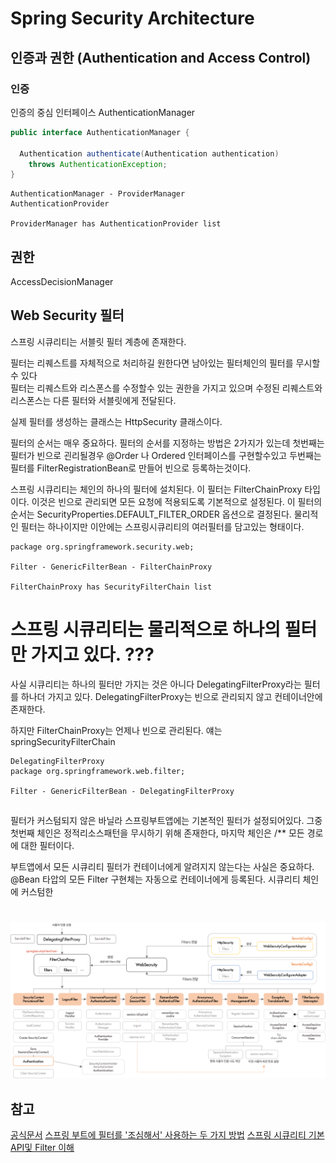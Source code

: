 # Spring Security Architecture

## 인증과 권한 (Authentication and Access Control)

### 인증
인증의 중심 인터페이스 AuthenticationManager
```java
public interface AuthenticationManager {

  Authentication authenticate(Authentication authentication)
    throws AuthenticationException;
}
```

```
AuthenticationManager - ProviderManager
AuthenticationProvider

ProviderManager has AuthenticationProvider list
```

## 권한 
AccessDecisionManager

## Web Security 필터 

스프링 시큐리티는 서블릿 필터 계층에 존재한다. 
  
필터는 리퀘스트를 자체적으로 처리하길 원한다면 남아있는 필터체인의 필터를 무시할수 있다  
필터는 리퀘스트와 리스폰스를 수정할수 있는 권한을 가지고 있으며 수정된 리퀘스트와 리스폰스는 다른 필터와 서블릿에게 전달된다.  

실제 필터를 생성하는 클래스는 HttpSecurity 클래스이다.

필터의 순서는 매우 중요하다.
필터의 순서를 지정하는 방법은 2가지가 있는데 
첫번째는 필터가 빈으로 괸리될경우 @Order 나 Ordered 인터페이스를 구현할수있고 
두번째는 필터를 FilterRegistrationBean로 만들어 빈으로 등록하는것이다.

스프링 시큐리티는 체인의 하나의 필터에 설치된다.
이 필터는 FilterChainProxy 타입이다.
이것은 빈으로 관리되면 모든 요청에 적용되도록 기본적으로 설정된다. 
이 필터의 순서는 SecurityProperties.DEFAULT_FILTER_ORDER 옵션으로 결정된다. 
물리적인 필터는 하나이지만 이안에는 스프링시큐리티의 여러필터를 담고있는 형태이다.

```
package org.springframework.security.web;

Filter - GenericFilterBean - FilterChainProxy

FilterChainProxy has SecurityFilterChain list
```

# 스프링 시큐리티는 물리적으로 하나의 필터만 가지고 있다. ???
사실 시큐리티는 하나의 필터만 가지는 것은 아니다
DelegatingFilterProxy라는 필터를 하나더 가지고 있다.
DelegatingFilterProxy는 빈으로 관리되지 않고 컨테이너안에 존재한다.

하지만 FilterChainProxy는 언제나 빈으로 관리된다.
얘는 springSecurityFilterChain 



```
DelegatingFilterProxy
package org.springframework.web.filter;

Filter - GenericFilterBean - DelegatingFilterProxy
```



## 
필터가 커스텀되지 않은 바닐라 스프링부트앱에는 기본적인 필터가 설정되어있다.
그중 첫번째 체인은 정적리소스패턴을 무시하기 위해 존재한다,
마지막 체인은 /** 모든 경로에 대한 필터이다.

부트앱에서 모든 시큐리티 필터가 컨테이너에게 알려지지 않는다는 사실은 중요하다.
@Bean 타압의 모든 Filter 구현체는 자동으로 컨테이너에게 등록된다.
시큐리티 체인에 커스텀한 

# 
![2021_04_user_count](~@source/../img.png)

## 참고
[공식문서](https://spring.io/guides/topicals/spring-security-architecture/)
[스프링 부트에 필터를 '조심해서' 사용하는 두 가지 방법](https://taetaetae.github.io/2020/04/06/spring-boot-filter/#%EB%B0%A9%EB%B2%95-1--filterregistrationbean)
[스프링 시큐리티 기본 API및 Filter 이해](https://catsbi.oopy.io/c0a4f395-24b2-44e5-8eeb-275d19e2a536)